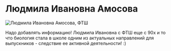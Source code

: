 <!--?title Людмила Ивановна Амосова -->

# Людмила Ивановна Амосова

<div class="row">
  <div class="col-xl-6 offset-xl-3 col-sm-12">
    <img src="https://pths-archive.github.io/static/img/amosova/amosova-late-90s.jpg"
        alt="Людмила Ивановна Амосова, ФТШ" class="img-fluid"/>
  </div>
</div>

Надо добавлять информацию! Людмила Ивановна с ФТШ еще с 90х и то что биология стала в школе одним
из актуальных направлений для выпускников - следствие ее активной деятельности! :)

